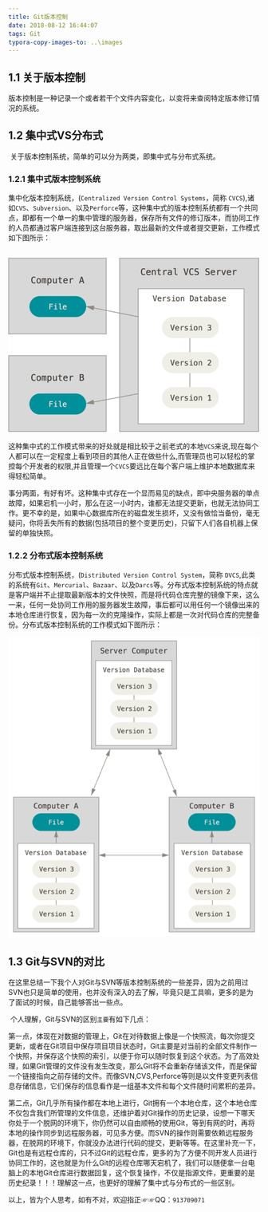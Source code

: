 ```yaml
---
title: Git版本控制
date: 2018-08-12 16:44:07
tags: Git
typora-copy-images-to: ..\images
---
```


## 1.1 关于版本控制

​	版本控制是一种记录一个或者若干个文件内容变化，以变将来查阅特定版本修订情况的系统。

## 1.2 集中式VS分布式

​	关于版本控制系统，简单的可以分为两类，即集中式与分布式系统。

###  1.2.1 集中式版本控制系统

​	集中化版本控制系统，(`Centralized Version Control Systems`，简称 `CVCS`),诸如`CVS`、`Subversion`、以及`Perforce`等，这种集中式的版本控制系统都有一个共同点，即都有一个单一的集中管理的服务器，保存所有文件的修订版本，而协同工作的人员都通过客户端连接到这台服务器，取出最新的文件或者提交更新，工作模式如下图所示：

​	![集中式版本控制系统工作模式](Git版本控制/centralized.png)

​	这种集中式的工作模式带来的好处就是相比较于之前老式的本地`VCS`来说,现在每个人都可以在一定程度上看到项目的其他人正在做些什么,而管理员也可以轻松的掌控每个开发者的权限,并且管理一个`CVCS`要远比在每个客户端上维护本地数据库来得轻松简单。

​	事分两面，有好有坏。这种集中式存在一个显而易见的缺点，即中央服务器的单点故障，如果宕机一小时，那么在这一小时内，谁都无法提交更新，也就无法协同工作。更不幸的是，如果中心数据库所在的磁盘发生损坏，又没有做恰当备份，毫无疑问，你将丢失所有的数据(包括项目的整个变更历史)，只留下人们各自机器上保留的单独快照。

### 1.2.2 分布式版本控制系统

​	分布式版本控制系统，(`Distributed Version Control System`，简称 `DVCS`,此类的系统有`Git`、`Mercurial`、`Bazaar`、以及`Darcs`等。分布式版本控制系统的特点就是客户端并不止提取最新版本的文件快照，而是将代码仓库完整的镜像下来，这么一来，任何一处协同工作用的服务器发生故障，事后都可以用任何一个镜像出来的本地仓库进行恢复，因为每一次的克隆操作，实际上都是一次对代码仓库的完整备份。分布式版本控制系统的工作模式如下图所示：

![分布式版本控制系统工作模式](Git版本控制/distributed.png)

## 1.3 Git与SVN的对比

​	在这里总结一下我个人对Git与SVN等版本控制系统的一些差异，因为之前用过SVN也只是简单的使用，也并没有深入的去了解，毕竟只是工具嘛，更多的是为了面试的时候，自己能够答出一些点。

​	个人理解，Git与SVN的区别`主要`有如下几点：

​		第一点，体现在对数据的管理上，Git在对待数据上像是一个快照流，每次你提交更新，或者在Git项目中保存项目项目状态时，Git主要是对当前的全部文件制作一个快照，并保存这个快照的索引，以便于你可以随时恢复到这个状态。为了高效处理，如果Git管理的文件没有发生改变，那么Git将不会重新存储该文件，而是保留一个链接指向之前存储的文件。而像SVN,CVS,Perforce等则是以文件变更列表信息存储信息，它们保存的信息看作是一组基本文件和每个文件随时间累积的差异。

​		第二点，Git几乎所有操作都在本地上进行，Git拥有一个本地仓库，这个本地仓库不仅包含我们所管理的文件信息，还维护着对Git操作的历史记录，设想一下哪天你处于一个脱网的环境下，你仍然可以自由顺畅的使用Git，等到有网的时，再将本地的操作同步到远程服务器，可见多方便。而SVN的操作则需要依赖远程服务器，在脱网的环境下，你就没办法进行代码的提交，更新等等。在这里补充一下，Git也是有远程仓库的，只不过Git的远程仓库，更多的为了方便不同开发人员进行协同工作的，这也就是为什么Git的远程仓库哪天宕机了，我们可以随便拿一台电脑上的本地Git仓库进行数据回复，这个恢复操作，不仅是指源文件，更重要的是历史纪录！！！理解这一点，也更好的理解了集中式与分布式的一些区别。

​	以上，皆为个人思考，如有不对，欢迎指正☞☞QQ：`913709071`